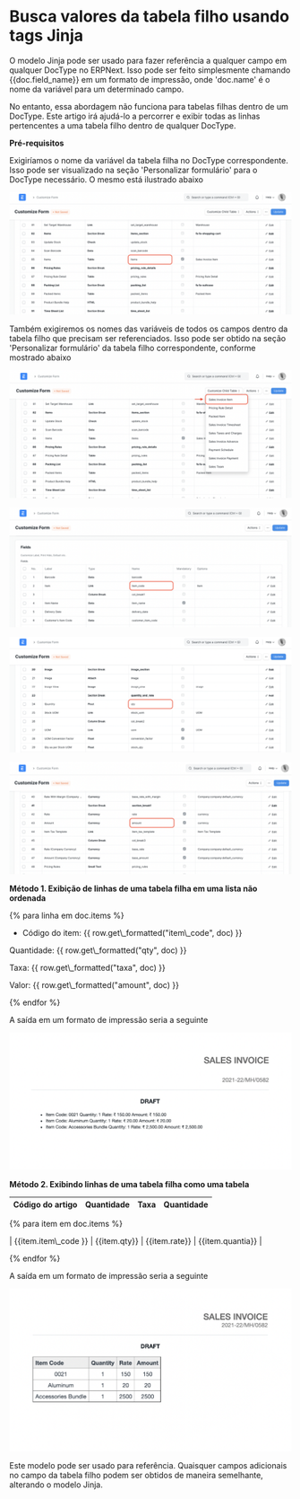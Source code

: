 # Busca valores da tabela filho usando tags Jinja


O modelo Jinja pode ser usado para fazer referência a qualquer campo em qualquer DocType no ERPNext. Isso pode ser feito simplesmente chamando {{doc.field\_name}} em um formato de impressão, onde 'doc.name' é o nome da variável para um determinado campo.


No entanto, essa abordagem não funciona para tabelas filhas dentro de um DocType. Este artigo irá ajudá-lo a percorrer e exibir todas as linhas pertencentes a uma tabela filho dentro de qualquer DocType.


**Pré-requisitos**


Exigiríamos o nome da variável da tabela filha no DocType correspondente. Isso pode ser visualizado na seção 'Personalizar formulário' para o DocType necessário. O mesmo está ilustrado abaixo


![](/files/f7Xxz1S.png)


Também exigiremos os nomes das variáveis ​​de todos os campos dentro da tabela filho que precisam ser referenciados. Isso pode ser obtido na seção 'Personalizar formulário' da tabela filho correspondente, conforme mostrado abaixo


![](/files/tzloEh2.png)


![](/files/wPB82f0.png)


![](/files/AV0308f.png)


![](/files/CW0oEUo.png)


**Método 1. Exibição de linhas de uma tabela filha em uma lista não ordenada**




{% para linha em doc.items %}

* Código do item: {{ row.get\\_formatted("item\\_code", doc) }}

Quantidade: {{ row.get\\_formatted("qty", doc) }}

Taxa: {{ row.get\\_formatted("taxa", doc) }}

Valor: {{ row.get\\_formatted("amount", doc) }}


{% endfor %}



A saída em um formato de impressão seria a seguinte


![](/files/lgLjE7u.png)


**Método 2. Exibindo linhas de uma tabela filha como uma tabela**




| Código do artigo | Quantidade | Taxa | Quantidade |
| --- | --- | --- | --- |
  


{% para item em doc.items %}

| {{item.item\\_code }} | {{item.qty}} | {{item.rate}} | {{item.quantia}} |


{% endfor %}



A saída em um formato de impressão seria a seguinte


![](/files/GS00WlC.png)


Este modelo pode ser usado para referência. Quaisquer campos adicionais no campo da tabela filho podem ser obtidos de maneira semelhante, alterando o modelo Jinja.